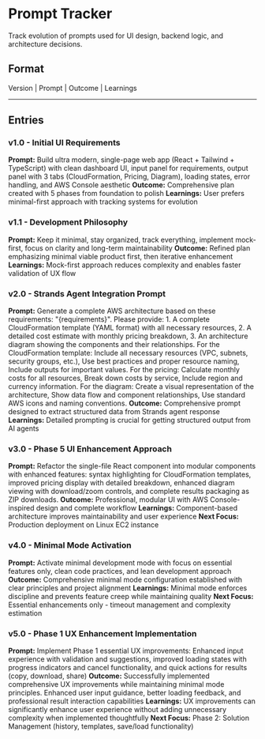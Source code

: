 # Prompt Tracker

Track evolution of prompts used for UI design, backend logic, and architecture decisions.

## Format
Version | Prompt | Outcome | Learnings

---

## Entries

### v1.0 - Initial UI Requirements
**Prompt:** Build ultra modern, single-page web app (React + Tailwind + TypeScript) with clean dashboard UI, input panel for requirements, output panel with 3 tabs (CloudFormation, Pricing, Diagram), loading states, error handling, and AWS Console aesthetic
**Outcome:** Comprehensive plan created with 5 phases from foundation to polish
**Learnings:** User prefers minimal-first approach with tracking systems for evolution

### v1.1 - Development Philosophy
**Prompt:** Keep it minimal, stay organized, track everything, implement mock-first, focus on clarity and long-term maintainability
**Outcome:** Refined plan emphasizing minimal viable product first, then iterative enhancement
**Learnings:** Mock-first approach reduces complexity and enables faster validation of UX flow

### v2.0 - Strands Agent Integration Prompt
**Prompt:** Generate a complete AWS architecture based on these requirements: "{requirements}". Please provide: 1. A complete CloudFormation template (YAML format) with all necessary resources, 2. A detailed cost estimate with monthly pricing breakdown, 3. An architecture diagram showing the components and their relationships. For the CloudFormation template: Include all necessary resources (VPC, subnets, security groups, etc.), Use best practices and proper resource naming, Include outputs for important values. For the pricing: Calculate monthly costs for all resources, Break down costs by service, Include region and currency information. For the diagram: Create a visual representation of the architecture, Show data flow and component relationships, Use standard AWS icons and naming conventions.
**Outcome:** Comprehensive prompt designed to extract structured data from Strands agent response
**Learnings:** Detailed prompting is crucial for getting structured output from AI agents

### v3.0 - Phase 5 UI Enhancement Approach
**Prompt:** Refactor the single-file React component into modular components with enhanced features: syntax highlighting for CloudFormation templates, improved pricing display with detailed breakdown, enhanced diagram viewing with download/zoom controls, and complete results packaging as ZIP downloads.
**Outcome:** Professional, modular UI with AWS Console-inspired design and complete workflow
**Learnings:** Component-based architecture improves maintainability and user experience
**Next Focus:** Production deployment on Linux EC2 instance

### v4.0 - Minimal Mode Activation
**Prompt:** Activate minimal development mode with focus on essential features only, clean code practices, and lean development approach
**Outcome:** Comprehensive minimal mode configuration established with clear principles and project alignment
**Learnings:** Minimal mode enforces discipline and prevents feature creep while maintaining quality
**Next Focus:** Essential enhancements only - timeout management and complexity estimation

### v5.0 - Phase 1 UX Enhancement Implementation
**Prompt:** Implement Phase 1 essential UX improvements: Enhanced input experience with validation and suggestions, improved loading states with progress indicators and cancel functionality, and quick actions for results (copy, download, share)
**Outcome:** Successfully implemented comprehensive UX improvements while maintaining minimal mode principles. Enhanced user input guidance, better loading feedback, and professional result interaction capabilities
**Learnings:** UX improvements can significantly enhance user experience without adding unnecessary complexity when implemented thoughtfully
**Next Focus:** Phase 2: Solution Management (history, templates, save/load functionality)

